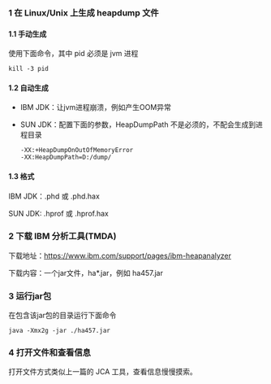### 1 在 Linux/Unix 上生成 heapdump 文件

#### 1.1 手动生成

使用下面命令，其中 pid 必须是 jvm 进程

```shell
kill -3 pid
```

#### 1.2 自动生成

- IBM JDK：让jvm进程崩溃，例如产生OOM异常

- SUN JDK：配置下面的参数，HeapDumpPath 不是必须的，不配会生成到进程目录

  ```
  -XX:+HeapDumpOnOutOfMemoryError  
  -XX:HeapDumpPath=D:/dump/
  ```

#### 1.3 格式

IBM JDK：.phd 或 .phd.hax

SUN JDK: .hprof 或 .hprof.hax

### 2 下载 IBM 分析工具(TMDA)

下载地址：https://www.ibm.com/support/pages/ibm-heapanalyzer

下载内容：一个jar文件，ha*.jar，例如 ha457.jar



### 3 运行jar包

在包含该jar包的目录运行下面命令

```shell
java -Xmx2g -jar ./ha457.jar
```



### 4 打开文件和查看信息

打开文件方式类似上一篇的 JCA 工具，查看信息慢慢摸索。